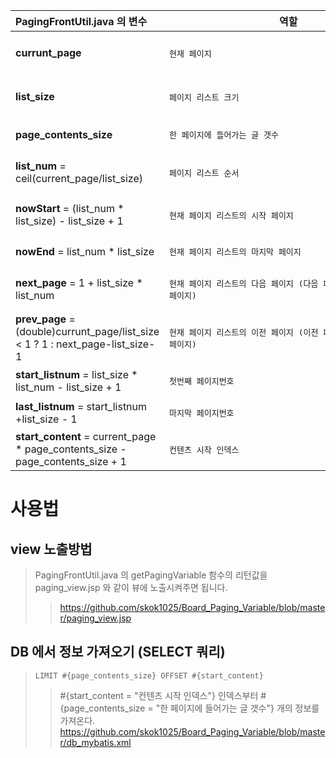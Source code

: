 

|PagingFrontUtil.java 의 변수|역할|예시|
|:------|---|------|
|**currunt_page**|<pre>현재 페이지</pre>|<pre> 페이징 모습이 "< 1 **2** 3 4 5 >" 인 경우 현재 페이지는 2</pre>|
|**list_size**|<pre>페이지 리스트 크기</pre>| <pre> 페이징 모습이 "< 1 2 3 4 5 >" 인 경우 페이지 리스트 크기는 5</pre> |
|**page_contents_size**|<pre>한 페이지에 들어가는 글 갯수</pre>||
|**list_num** = ceil(current_page/list_size)|<pre>페이지 리스트 순서</pre>|<pre> "< 1 2 3 4 5 >" 이면 페이지 리스트 순서는 1번째, "< 6 7 8 9 10 >" 이면 페이지 리스트 순서는 2번째</pre>|
|**nowStart** = (list_num * list_size) - list_size + 1|<pre>현재 페이지 리스트의 시작 페이지</pre>|<pre>"< 6 7 8 9 10 >" 이면 현재 페이지 리스트의 시작 페이지는 6</pre>|
|**nowEnd** = list_num * list_size|<pre>현재 페이지 리스트의 마지막 페이지</pre>|"< 6 7 8 9 10 >" 이면 현재 페이지 리스트의  페이지는 10|
|**next_page** = 1 + list_size * list_num|<pre>현재 페이지 리스트의 다음 페이지 (다음 페이지 리스트의 첫번째 페이지)</pre>|<pre> 현재 페이지리스트가 "< 6 7 8 9 10 >" 이면 다음 페이지는 11 </pre>|
|**prev_page** = (double)currunt_page/list_size < 1 ? 1 : next_page-list_size-1|<pre>현재 페이지 리스트의 이전 페이지 (이전 페이지 리스트의 마지막 페이지)</pre>|<pre> 현재 페이지리스트가 "< 11 12 13 14 15 >" 이면 이전 페이지는 10 </pre>|
|**start_listnum** = list_size * list_num - list_size + 1|<pre>첫번째 페이지번호</pre>||
|**last_listnum** = start_listnum +list_size - 1|<pre>마지막 페이지번호</pre>||
|**start_content** = current_page * page_contents_size - page_contents_size + 1|<pre>컨텐츠 시작 인덱스</pre>||

# 사용법

## view 노출방법
> PagingFrontUtil.java 의 getPagingVariable 함수의 리턴값을 paging_view.jsp 와 같이 뷰에 노출시켜주면 됩니다.
>> https://github.com/skok1025/Board_Paging_Variable/blob/master/paging_view.jsp

## DB 에서 정보 가져오기 (SELECT 쿼리)
> <code>LIMIT #{page_contents_size} OFFSET #{start_content}</code>
>> #{start_content = "컨텐츠 시작 인덱스"} 인덱스부터 #{page_contents_size = "한 페이지에 들어가는 글 갯수"} 개의 정보를 가져온다. 
>> https://github.com/skok1025/Board_Paging_Variable/blob/master/db_mybatis.xml
